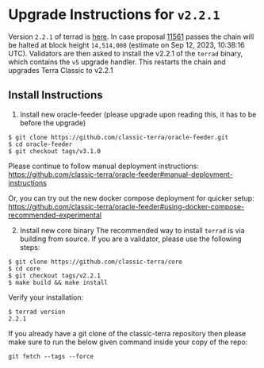 # Upgrade Instructions for `v2.2.1`

Version `2.2.1` of terrad is [here](https://github.com/classic-terra/core/releases/tag/v2.2.1). In case proposal [11561](https://station.terraclassic.community/proposal/columbus-5/11766) passes the chain will be halted at block height `14,514,000` (estimate on Sep 12, 2023, 10:38:16 UTC). Validators are then asked to install the v2.2.1 of the `terrad` binary, which contains the `v5` upgrade handler. This restarts the chain and upgrades Terra Classic to v2.2.1

## Install Instructions

1. Install new oracle-feeder (please upgrade upon reading this, it has to be before the upgrade)

```
$ git clone https://github.com/classic-terra/oracle-feeder.git
$ cd oracle-feeder
$ git checkout tags/v3.1.0
```

Please continue to follow manual deployment instructions: https://github.com/classic-terra/oracle-feeder#manual-deployment-instructions

Or, you can try out the new docker compose deployment for quicker setup: https://github.com/classic-terra/oracle-feeder#using-docker-compose-recommended-experimental

2. Install new core binary
The recommended way to install `terrad` is via building from source. If you are a validator, please use the following steps:

```
$ git clone https://github.com/classic-terra/core
$ cd core
$ git checkout tags/v2.2.1
$ make build && make install
```

Verify your installation:

```
$ terrad version
2.2.1
```

If you already have a git clone of the classic-terra repository then please make sure to run the below given command inside your copy of the repo:

```
git fetch --tags --force
```
